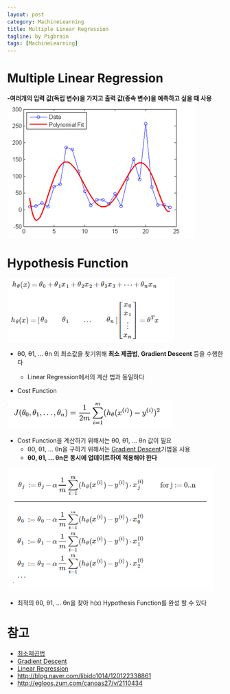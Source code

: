 ```yaml
---
layout: post
category: MachineLearning
title: Multiple Linear Regression
tagline: by Pigbrain
tags: [MachineLearning]
---
```


<!--more-->

# Multiple Linear Regression    

**-여러개의 입력 값(독립 변수)을 가지고 출력 값(종속 변수)을 예측하고 싶을 때 사용**  
<img src="/assets/themes/Snail/img/MachineLearning/MultipleLinearRegression/multipleLinearRegression.png" alt="">  


# Hypothesis Function  

<img src="/assets/themes/Snail/img/MachineLearning/MultipleLinearRegression/hypothesisFunction.png" alt="">  

* θ0, θ1, ... θn 의 최소값을 찾기위해 **최소 제곱법**, **Gradient Descent** 등을 수행한다  
	* Linear Regression에서의 계산 법과 동일하다

* Cost Function
<img src="/assets/themes/Snail/img/MachineLearning/MultipleLinearRegression/costFunction.png" alt="">  

* Cost Function을 계산하기 위해서는 θ0, θ1, ... θn 값이 필요
	* θ0, θ1, ... θn을 구하기 위해서는 [Gradient Descent](http://pigbrain.github.io/machinelearning/2015/07/19/GradientDescent_on_MachineLearning)기법을 사용
	* **θ0, θ1, ... θn은 동시에 업데이트하여 적용해야 한다**  
<img src="/assets/themes/Snail/img/MachineLearning/MultipleLinearRegression/gradient_descent.png" alt="">  

* 최적의 θ0, θ1, ... θn을 찾아 h(x) Hypothesis Function를 완성 할 수 있다

# 참고  
* [최소제곱법](http://pigbrain.github.io/math/2015/07/19/MethodOfLeastSquares_on_Math)
* [Gradient Descent](http://pigbrain.github.io/machinelearning/2015/07/19/GradientDescent_on_MachineLearning)
* [Linear Regression](http://pigbrain.github.io/machinelearning/2015/07/20/LinearRegression_on_MachineLearning)
* http://blog.naver.com/libido1014/120122338861  
* http://egloos.zum.com/canoas27/v/2110434